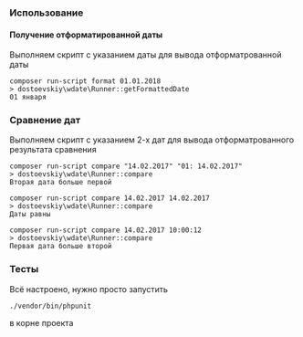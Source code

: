 ### Использование

#### Получение отформатированной даты

Выполняем скрипт с указанием даты для вывода отформатрованной даты

```{r, engine='bash', format}
composer run-script format 01.01.2018
> dostoevskiy\wdate\Runner::getFormattedDate
01 января
```
### Сравнение дат

Выполняем скрипт с указанием 2-х дат для вывода отформатрованного результата сравнения

```{r, engine='bash', compare}
composer run-script compare "14.02.2017" "01: 14.02.2017"
> dostoevskiy\wdate\Runner::compare
Вторая дата больше первой

composer run-script compare 14.02.2017 14.02.2017
> dostoevskiy\wdate\Runner::compare
Даты равны

composer run-script compare 14.02.2017 10:00:12
> dostoevskiy\wdate\Runner::compare
Первая дата больше второй
```

### Тесты

Всё настроено, нужно просто запустить 
```terminal
./vendor/bin/phpunit
```
в корне проекта

